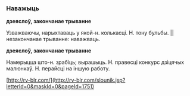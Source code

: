 ### Наважыць
**дзеяслоў, закончанае трыванне**

Узважваючы, нарыхтаваць у якой-н. колькасці. Н. тону бульбы. || незакончанае трыванне: наважваць.

**дзеяслоў, закончанае трыванне**

Намерыцца што-н. зрабіць; вырашыць. Н. правесці конкурс дзіцячых малюнкаў. Н. перайсці на іншую работу.

<a rel="author">[http://rv-blr.com/](http://rv-blr.com/slounik.jsp?letterId=0&maskId=0&pageId=1751)</a>
